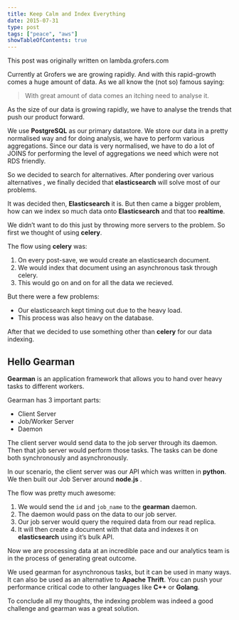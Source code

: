 ```yaml
---
title: Keep Calm and Index Everything
date: 2015-07-31
type: post
tags: ["peace", "aws"]
showTableOfContents: true
---
```


This post was originally written on lambda.grofers.com


Currently at Grofers we are growing rapidly. And with this rapid-growth comes a huge amount of data. As we all know the (not so) famous saying:

> With great amount of data comes an itching need to analyse it.

As the size of our data is growing rapidly, we have to analyse the trends that push our product forward.

We use **PostgreSQL** as our primary datastore. We store our data in a pretty normalised way and for doing analysis, we have to perform various aggregations. Since our data is very normalised, we have to do a lot of JOINS for performing the level of aggregations we need which were not RDS friendly.

So we decided to search for alternatives. After pondering over various alternatives , we finally decided that **elasticsearch** will solve most of our problems.

It was decided then, **Elasticsearch** it is. But then came a bigger problem, how can we index so much data onto **Elasticsearch** and that too **realtime**.

We didn’t want to do this just by throwing more servers to the problem. So first we thought of using **celery**.

The flow using **celery** was:

1. On every post-save, we would create an elasticsearch document.
2. We would index that document using an asynchronous task through celery.
3. This would go on and on for all the data we recieved.

But there were a few problems:
* Our elasticsearch kept timing out due to the heavy load.
* This process was also heavy on the database.

After that we decided to use something other than **celery** for our data indexing.

## Hello Gearman
**Gearman** is an application framework that allows you to hand over heavy tasks to different workers.

Gearman has 3 important parts:
* Client Server
* Job/Worker Server
* Daemon

The client server would send data to the job server through its daemon. Then that job server would perform those tasks. The tasks can be done both synchronously and asynchronously.

In our scenario, the client server was our API which was written in **python**. We then built our Job Server around **node.js** .

The flow was pretty much awesome:

1. We would send the `id` and `job_name` to the **gearman** daemon.
2. The daemon would pass on the data to our job server.
3. Our job server would query the required data from our read replica.
4. It will then create a document with that data and indexes it on **elasticsearch** using it’s bulk API.

Now we are processing data at an incredible pace and our analytics team is in the process of generating great outcome.

We used gearman for asynchronous tasks, but it can be used in many ways. It can also be used as an alternative to **Apache Thrift**. You can push your performance critical code to other languages like **C++** or **Golang**.

To conclude all my thoughts, the indexing problem was indeed a good challenge and gearman was a great solution.